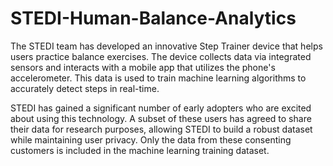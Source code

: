 # STEDI-Human-Balance-Analytics

The STEDI team has developed an innovative Step Trainer device that helps users practice balance exercises. The device collects data via integrated sensors and interacts with a mobile app that utilizes the phone's accelerometer. This data is used to train machine learning algorithms to accurately detect steps in real-time.

STEDI has gained a significant number of early adopters who are excited about using this technology. A subset of these users has agreed to share their data for research purposes, allowing STEDI to build a robust dataset while maintaining user privacy. Only the data from these consenting customers is included in the machine learning training dataset.
